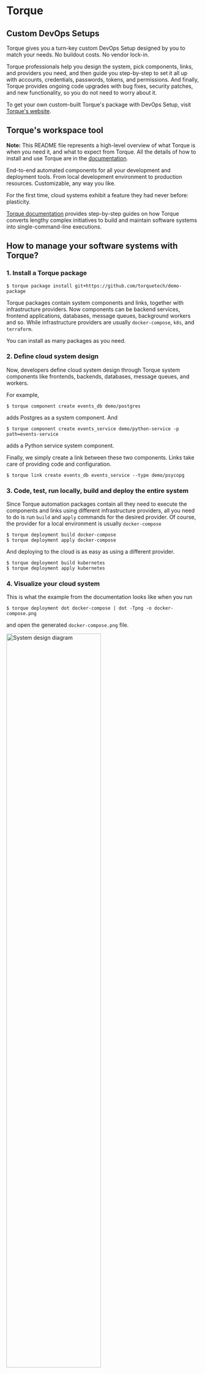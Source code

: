 # Torque

## Custom DevOps Setups

Torque gives you a turn-key custom DevOps Setup designed by you to match your needs. No buildout costs. No vendor lock-in. 

Torque professionals help you design the system, pick components, links, and providers you need, and then guide you step-by-step to set it all up with accounts, credentials, passwords, tokens, and permissions. And finally, Torque provides ongoing code upgrades with bug fixes, security patches, and new functionality, so you do not need to worry about it.

To get your own custom-built Torque's package with DevOps Setup, visit [Torque's website](https://torquetech.dev).

## Torque's workspace tool

**Note:** This README file represents a high-level overview of what Torque is when you need it, and what to expect from Torque. All the details of how to install and use Torque are in the [documentation](https://docs.torquetech.dev).

End-to-end automated components for all your development and deployment tools. From local development environment to production resources. Customizable, any way you like.

For the first time, cloud systems exhibit a feature they had never before: plasticity.

[Torque documentation](https://docs.torquetech.dev/) provides step-by-step guides on how Torque converts lengthy complex initiatives to build and maintain software systems into single-command-line executions.

## How to manage your software systems with Torque?

### 1. Install a Torque package

```
$ torque package install git+https://github.com/torquetech/demo-package
```

Torque packages contain system components and links, together with infrastructure providers.
Now components can be backend services, frontend applications, databases, message queues, background workers and so. While infrastructure providers are usually `docker-compose`, `k8s`, and `terraform`.

You can install as many packages as you need.

### 2. Define cloud system design

Now, developers define cloud system design through Torque system components like frontends, backends, databases, message queues, and workers.

For example,

```
$ torque component create events_db demo/postgres
```

adds Postgres as a system component. And

```
$ torque component create events_service demo/python-service -p path=events-service
```

adds a Python service system component. 

Finally, we simply create a link between these two components. Links take care of providing code and configuration.

```
$ torque link create events_db events_service --type demo/psycopg
```

### 3. Code, test, run locally, build and deploy the entire system

Since Torque automation packages contain all they need to execute the components and links using different infrastructure providers, all you need to do is run `build` and `apply` commands for the desired provider. Of course, the provider for a local environment is usually `docker-compose`

```
$ torque deployment build docker-compose
$ torque deployment apply docker-compose
```

And deploying to the cloud is as easy as using a different provider.

```
$ torque deployment build kubernetes
$ torque deployment apply kubernetes
```

### 4. Visualize your cloud system

This is what the example from the documentation looks like when you run

```
$ torque deployment dot docker-compose | dot -Tpng -o docker-compose.png
```

and open the generated `docker-compose.png` file. 

<img src="https://docs.torquetech.dev/_images/dag.png" alt="System design diagram" width="70%"/>

## Torque packages are extensible and customizable

Torque packages are Python PyPI packages that implement the Torque Execution Framework. You can make your packages, or extend existing packages. Python offers a lot of ways to accomplish extensibility. And a dynamic nature of language enables you to do that on the fly by re-running the tool after a change.

You can automate all your tools, any way you like.

## Find out more about Torque

There is much more fun stuff to learn about Torque.
Use the following resources to learn how to use the Torque tool and connect with the Torque community.

- [Installation instructions](https://docs.torquetech.dev/1-installation/index.html)
- [Torque Documentation](https://docs.torquetech.dev)
- [Discussions](/discussions)
- [Issues](/issues)

You can also:

- ⭐ Star this repo to show your interest/support.
- 📫 Stay updated by subscribing to our [email list](https://torquetech.dev/#comp-l3afcozr).

If you would like to start using Torque for your project(s), we would love to hear how you plan to use it. Email us at team@torquetech.dev

## LICENSE note

While this package is distributed under [Mozilla Public License 2.0](https://www.mozilla.org/en-US/MPL/2.0/), it includes a modified version of [schema.py](https://github.com/keleshev/schema/blob/09c00eda9599e53f7e6b84d7c91ecd3b42f71772/schema.py) which is distributed under [MIT license](https://mit-license.org/license.txt).
